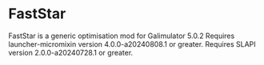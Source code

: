 # FastStar

FastStar is a generic optimisation mod for Galimulator 5.0.2
Requires launcher-micromixin version 4.0.0-a20240808.1 or greater.
Requires SLAPI version 2.0.0-a20240728.1 or greater.
